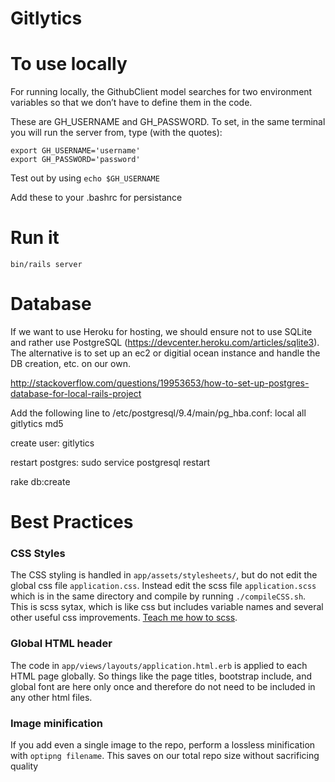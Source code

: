 # Gitlytics

# To use locally
For running locally, the GithubClient model searches for two environment variables so that we don’t have to define them in the code.

These are GH_USERNAME and GH_PASSWORD.  To set, in the same terminal you will run the server from, type (with the quotes): 

```
export GH_USERNAME='username'
export GH_PASSWORD='password'
```

Test out by using
``` echo $GH_USERNAME ```

Add these to your .bashrc for persistance

# Run it
```bin/rails server```

# Database
If we want to use Heroku for hosting, we should ensure not to use SQLite and rather use PostgreSQL (https://devcenter.heroku.com/articles/sqlite3).  The alternative is to set up an ec2 or digitial ocean instance and handle the DB creation, etc. on our own.

http://stackoverflow.com/questions/19953653/how-to-set-up-postgres-database-for-local-rails-project

Add the following line to /etc/postgresql/9.4/main/pg_hba.conf:
local   all gitlytics   md5

create user:
gitlytics

restart postgres:
sudo service postgresql restart

rake db:create

# Best Practices
### CSS Styles
The CSS styling is handled in ```app/assets/stylesheets/```, but do not edit the global css file ```application.css```. Instead edit the scss file ```application.scss``` which is in the same directory and compile by running ```./compileCSS.sh```. This is scss sytax, which is like css but includes variable names and several other useful css improvements. [Teach me how to scss](http://sass-lang.com/guide).

### Global HTML header
The code in ```app/views/layouts/application.html.erb``` is applied to each HTML
page globally. So things like the page titles, bootstrap include, and global font are here only once and therefore do not need to be included in any other html files.

### Image minification
If you add even a single image to the repo, perform a lossless minification with ```optipng filename```. This saves on our total repo size without sacrificing quality
